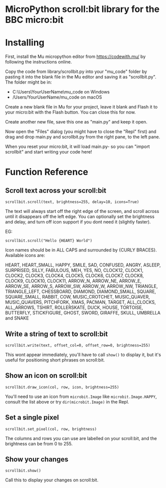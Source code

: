 # MicroPython scroll:bit library for the BBC micro:bit

# Installing

First, install the Mu micropython editor from https://codewith.mu/ by following the instructions online.

Copy the code from library/scrollbit.py into your "mu_code" folder by pasting it into the blank file in the Mu editor and saving it as "scrollbit.py". The folder might be in:

* C:\Users\YourUserName\mu_code on Windows
* /Users/YourUserName/mu_code on macOS

Create a new blank file in Mu for your project, leave it blank and Flash it to your micro:bit with the Flash button. You can close this for now.

Create another new file, save this one as "main.py" and keep it open.

Now open the "Files" dialog (you might have to close the "Repl" first) and drag and drop main.py and scrollbit.py from the right pane, to the left pane.

When you reset your micro:bit, it will load main.py- so you can "import scrollbit" and start writing your code here!

# Function Reference

## Scroll text across your scroll:bit

`scrollbit.scroll(text, brightness=255, delay=10, icons=True)`

The text will always start off the right edge of the screen, and scroll across until it disappears off the left edge. You can optionally set the brightness and delay, and turn off icon support if you dont need it (slightly faster).

EG:

`scrollbit.scroll("Hello {HEART} World")`

Icon names should be in ALL CAPS and surrounded by {CURLY BRACES}. Available icons are:

HEART, HEART_SMALL, HAPPY, SMILE, SAD, CONFUSED, ANGRY, ASLEEP, SURPRISED, SILLY, FABULOUS, MEH, YES, NO, CLOCK12, CLOCK1, CLOCK2, CLOCK3, CLOCK4, CLOCK5, CLOCK6, CLOCK7, CLOCK8, CLOCK9, CLOCK10, CLOCK11, ARROW_N, ARROW_NE, ARROW_E, ARROW_SE, ARROW_S, ARROW_SW, ARROW_W, ARROW_NW, TRIANGLE, TRIANGLE_LEFT, CHESSBOARD, DIAMOND, DIAMOND_SMALL, SQUARE, SQUARE_SMALL, RABBIT, COW, MUSIC_CROTCHET, MUSIC_QUAVER, MUSIC_QUAVERS, PITCHFORK, XMAS, PACMAN, TARGET, ALL_CLOCKS, ALL_ARROWS, TSHIRT, ROLLERSKATE, DUCK, HOUSE, TORTOISE, BUTTERFLY, STICKFIGURE, GHOST, SWORD, GIRAFFE, SKULL, UMBRELLA and SNAKE

## Write a string of text to scroll:bit

`scrollbit.write(text, offset_col=0, offset_row=0, brightness=255)`

This wont appear immediately, you'll have to call `show()` to display it, but it's useful for positioning short phrases on scroll:bit.

## Show an icon on scroll:bit

`scrollbit.draw_icon(col, row, icon, brightness=255)`

You'll need to use an icon from `microbit.Image` like `microbit.Image.HAPPY`, consult the list above or try `dir(microbit.Image)` in the Repl.

## Set a single pixel

`scrollbit.set_pixel(col, row, brightness)`

The columns and rows you can use are labelled on your scroll:bit, and the brightness can be from 0 to 255.

## Show your changes

`scrollbit.show()`

Call this to display your changes on scroll:bit.
